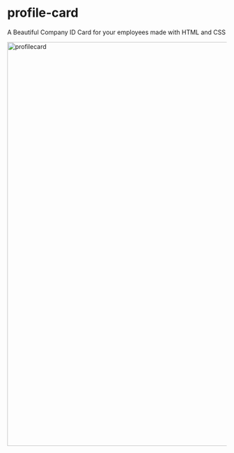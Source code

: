 # profile-card
A Beautiful Company ID Card for your employees made with HTML and CSS

<img width="926" alt="profilecard" src="https://github.com/JohnnyLouisTech/profile-card/assets/29494723/37fe9322-bb41-449f-844c-7530e8bc7537">
